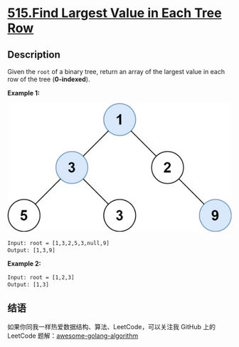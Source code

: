 # [515.Find Largest Value in Each Tree Row][title]

## Description
Given the `root` of a binary tree, return an array of the largest value in each row of the tree (**0-indexed**).

**Example 1:**  

![example2](./largest_e1.jpg)

```
Input: root = [1,3,2,5,3,null,9]
Output: [1,3,9]
```

**Example 2:**

```
Input: root = [1,2,3]
Output: [1,3]
```

## 结语

如果你同我一样热爱数据结构、算法、LeetCode，可以关注我 GitHub 上的 LeetCode 题解：[awesome-golang-algorithm][me]

[title]: https://leetcode.com/problems/find-largest-value-in-each-tree-row/
[me]: https://github.com/kylesliu/awesome-golang-algorithm
